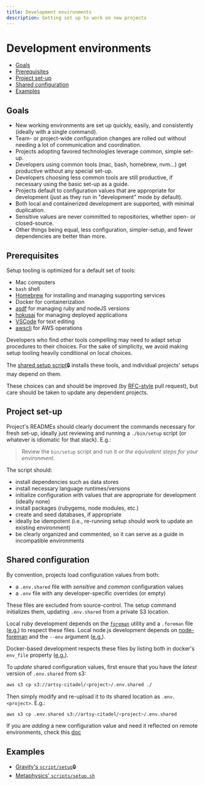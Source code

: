 ```yaml
---
title: Development environments
description: Getting set up to work on new projects
---
```


# Development environments

<!-- START doctoc generated TOC please keep comment here to allow auto update -->
<!-- DON'T EDIT THIS SECTION, INSTEAD RE-RUN doctoc TO UPDATE -->


- [Goals](#goals)
- [Prerequisites](#prerequisites)
- [Project set-up](#project-set-up)
- [Shared configuration](#shared-configuration)
- [Examples](#examples)

<!-- END doctoc generated TOC please keep comment here to allow auto update -->

## Goals

- New working environments are set up quickly, easily, and consistently (ideally with a single command).
- Team- or project-wide configuration changes are rolled out without needing a lot of communication and
  coordination.
- Projects adopting favored technologies leverage common, simple set-up.
- Developers using common tools (mac, bash, homebrew, nvm...) get productive without any special set-up.
- Developers choosing less common tools are still productive, if necessary using the basic set-up as a guide.
- Projects default to configuration values that are appropriate for development (just as they run in "development"
  mode by default).
- Both local and containerized development are supported, with minimal duplication.
- Sensitive values are never committed to repositories, whether open- or closed-source.
- Other things being equal, less configuration, simpler-setup, and fewer dependencies are better than more.

## Prerequisites

Setup tooling is optimized for a default set of tools:

- Mac computers
- `bash` shell
- [Homebrew](https://brew.sh/) for installing and managing supporting services
- Docker for containerization
- [asdf](https://asdf-vm.com/) for managing ruby and nodeJS versions
- [hokusai](hokusai.md) for managing deployed applications
- [VSCode](https://code.visualstudio.com/) for text editing
- [awscli](https://aws.amazon.com/cli/) for AWS operations

Developers who find other tools compelling may need to adapt setup procedures to their choices. For the sake of
simplicity, we avoid making setup tooling heavily conditional on local choices.

The [shared setup script](https://github.com/artsy/potential/blob/main/scripts/setup)🔒 installs these tools, and
individual projects' setups may depend on them.

These choices can and should be improved (by [RFC-style](rfcs.md) pull request), but care should be taken to update
any dependent projects.

## Project set-up

Project's READMEs should clearly document the commands necessary for fresh set-up, ideally just reviewing and
running a `./bin/setup` script (or whatever is idiomatic for that stack). E.g.:

> Review the `bin/setup` script and run it _or the equivalent steps for your environment_.

The script should:

- install dependencies such as data stores
- install necessary language runtimes/versions
- initialize configuration with values that are appropriate for development (ideally none)
- install packages (rubygems, node modules, etc.)
- create and seed databases, if appropriate
- ideally be idempotent (i.e., re-running setup should work to update an existing environment)
- be clearly organized and commented, so it can serve as a guide in incompatible environments

## Shared configuration

By convention, projects load configuration values from both:

- a `.env.shared` file with _sensitive_ and _common_ configuration values
- a `.env` file with any developer-specific overrides (or empty)

These files are excluded from source-control. The setup command initializes them, updating `.env.shared` from a
private S3 location.

Local ruby development depends on the [`foreman`](https://github.com/ddollar/foreman) utility and a `.foreman` file
([e.g.](https://github.com/artsy/horizon/blob/master/.foreman)) to respect these files. Local node.js development
depends on [node-foreman](https://github.com/strongloop/node-foreman) and the `--env` argument
([e.g.](https://github.com/artsy/metaphysics/blob/edad4a5f2215a61bb09719901a4fdfd38cd0afcd/package.json#L19)).

Docker-based development respects these files by listing both in docker's `env_file` property
([e.g.](https://github.com/artsy/horizon/blob/2202391c9622b5ec655bf2c6d0f35ef379d0687f/hokusai/development.yml#L18-L20)).

To _update_ shared configuration values, first ensure that you have the _latest_ version of `.env.shared` from s3:

```sh
aws s3 cp s3://artsy-citadel/<project>/.env.shared ./
```    

Then simply modify and re-upload it to its shared location as
`.env.<project>`. E.g.:

```sh
aws s3 cp .env.shared s3://artsy-citadel/<project>/.env.shared
```    

If you are _adding_ a new configuration value and need it reflected on remote
environments, check this
[doc](https://github.com/artsy/README/blob/3b82f9d0853e55ec7ebba76d1f50dc5e386ac18d/playbooks/hokusai.md#updating-environment-variables)

## Examples

- [Gravity's `script/setup`](https://github.com/artsy/gravity/blob/master/bin/setup)🔒
- [Metaphysics' `scripts/setup.sh`](https://github.com/artsy/metaphysics/blob/master/scripts/setup.sh)
